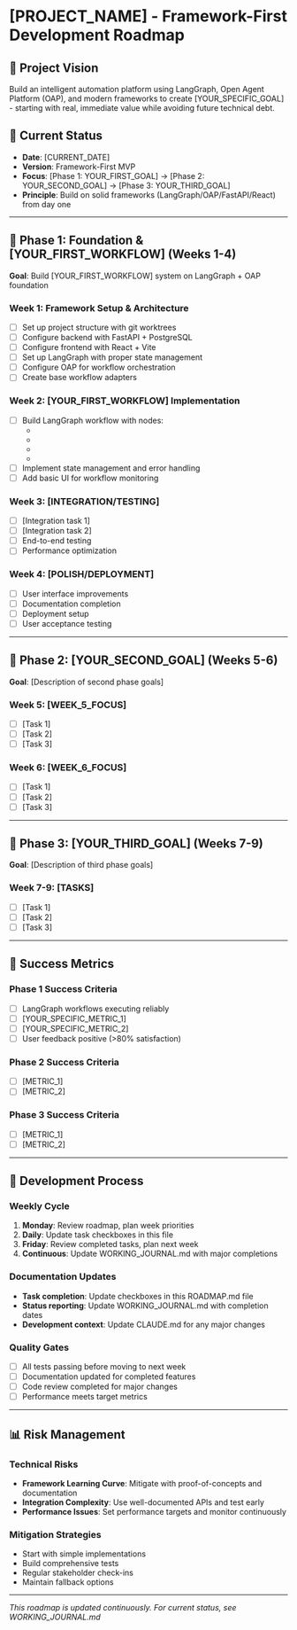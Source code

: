 # [PROJECT_NAME] - Framework-First Development Roadmap

## 🎯 Project Vision
Build an intelligent automation platform using LangGraph, Open Agent Platform (OAP), and modern frameworks to create [YOUR_SPECIFIC_GOAL] - starting with real, immediate value while avoiding future technical debt.

## 📍 Current Status
- **Date**: [CURRENT_DATE]
- **Version**: Framework-First MVP
- **Focus**: [Phase 1: YOUR_FIRST_GOAL] → [Phase 2: YOUR_SECOND_GOAL] → [Phase 3: YOUR_THIRD_GOAL]
- **Principle**: Build on solid frameworks (LangGraph/OAP/FastAPI/React) from day one

---

## 🚀 Phase 1: Foundation & [YOUR_FIRST_WORKFLOW] (Weeks 1-4)
**Goal**: Build [YOUR_FIRST_WORKFLOW] system on LangGraph + OAP foundation

### Week 1: Framework Setup & Architecture
- [ ] Set up project structure with git worktrees
- [ ] Configure backend with FastAPI + PostgreSQL
- [ ] Configure frontend with React + Vite
- [ ] Set up LangGraph with proper state management
- [ ] Configure OAP for workflow orchestration
- [ ] Create base workflow adapters

### Week 2: [YOUR_FIRST_WORKFLOW] Implementation
- [ ] Build LangGraph workflow with nodes:
  - [Node 1]: [Description]
  - [Node 2]: [Description]
  - [Node 3]: [Description]
  - [Node 4]: [Description]
- [ ] Implement state management and error handling
- [ ] Add basic UI for workflow monitoring

### Week 3: [INTEGRATION/TESTING]
- [ ] [Integration task 1]
- [ ] [Integration task 2]
- [ ] End-to-end testing
- [ ] Performance optimization

### Week 4: [POLISH/DEPLOYMENT]
- [ ] User interface improvements
- [ ] Documentation completion
- [ ] Deployment setup
- [ ] User acceptance testing

---

## 🚀 Phase 2: [YOUR_SECOND_GOAL] (Weeks 5-6)
**Goal**: [Description of second phase goals]

### Week 5: [WEEK_5_FOCUS]
- [ ] [Task 1]
- [ ] [Task 2]
- [ ] [Task 3]

### Week 6: [WEEK_6_FOCUS]
- [ ] [Task 1]
- [ ] [Task 2]
- [ ] [Task 3]

---

## 🚀 Phase 3: [YOUR_THIRD_GOAL] (Weeks 7-9)
**Goal**: [Description of third phase goals]

### Week 7-9: [TASKS]
- [ ] [Task 1]
- [ ] [Task 2]
- [ ] [Task 3]

---

## 🎯 Success Metrics

### Phase 1 Success Criteria
- [ ] LangGraph workflows executing reliably
- [ ] [YOUR_SPECIFIC_METRIC_1]
- [ ] [YOUR_SPECIFIC_METRIC_2]
- [ ] User feedback positive (>80% satisfaction)

### Phase 2 Success Criteria
- [ ] [METRIC_1]
- [ ] [METRIC_2]

### Phase 3 Success Criteria
- [ ] [METRIC_1]
- [ ] [METRIC_2]

---

## 🔄 Development Process

### Weekly Cycle
1. **Monday**: Review roadmap, plan week priorities
2. **Daily**: Update task checkboxes in this file
3. **Friday**: Review completed tasks, plan next week
4. **Continuous**: Update WORKING_JOURNAL.md with major completions

### Documentation Updates
- **Task completion**: Update checkboxes in this ROADMAP.md file
- **Status reporting**: Update WORKING_JOURNAL.md with completion dates
- **Development context**: Update CLAUDE.md for any major changes

### Quality Gates
- [ ] All tests passing before moving to next week
- [ ] Documentation updated for completed features
- [ ] Code review completed for major changes
- [ ] Performance meets target metrics

---

## 📊 Risk Management

### Technical Risks
- **Framework Learning Curve**: Mitigate with proof-of-concepts and documentation
- **Integration Complexity**: Use well-documented APIs and test early
- **Performance Issues**: Set performance targets and monitor continuously

### Mitigation Strategies
- Start with simple implementations
- Build comprehensive tests
- Regular stakeholder check-ins
- Maintain fallback options

---

*This roadmap is updated continuously. For current status, see WORKING_JOURNAL.md*